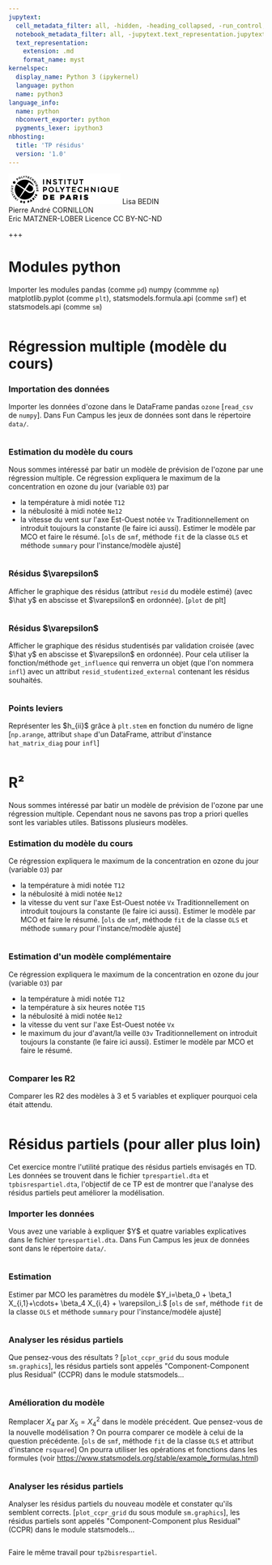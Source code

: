 ```yaml
---
jupytext:
  cell_metadata_filter: all, -hidden, -heading_collapsed, -run_control, -trusted
  notebook_metadata_filter: all, -jupytext.text_representation.jupytext_version, -jupytext.text_representation.format_version, -language_info.version, -language_info.codemirror_mode.version, -language_info.codemirror_mode, -language_info.file_extension, -language_info.mimetype, -toc
  text_representation:
    extension: .md
    format_name: myst
kernelspec:
  display_name: Python 3 (ipykernel)
  language: python
  name: python3
language_info:
  name: python
  nbconvert_exporter: python
  pygments_lexer: ipython3
nbhosting:
  title: 'TP résidus'
  version: '1.0'
---
```


<div class="licence">
<span><img src="media/logo_IPParis.png" /></span>
<span>Lisa BEDIN<br />Pierre André CORNILLON<br />Eric MATZNER-LOBER</span>
<span>Licence CC BY-NC-ND</span>
</div>

+++

# Modules python
Importer les modules pandas (comme `pd`) numpy (commme `np`)
matplotlib.pyplot (comme  `plt`), statsmodels.formula.api (comme `smf`)
et statsmodels.api (comme `sm`)


```{code-cell} python

```

# Régression multiple (modèle du cours)

### Importation des données
Importer les données d'ozone dans le DataFrame pandas `ozone`
\[`read_csv` de `numpy`\]. Dans Fun Campus les jeux de données sont dans le répertoire `data/`.


```{code-cell} python

```

### Estimation du modèle du cours
Nous sommes intéressé par batir un modèle de prévision de l'ozone par 
une régression multiple. Ce régression expliquera
le maximum de la concentration en ozone du jour (variable `O3`) par 
- la température à midi notée `T12`
- la nébulosité à midi notée `Ne12`
- la vitesse du vent sur l'axe Est-Ouest notée `Vx`
Traditionnellement on introduit toujours la constante (le faire ici aussi).
Estimer le modèle par MCO et faire le résumé.
\[`ols` de `smf`, méthode `fit` de la classe `OLS` et 
méthode `summary` pour l'instance/modèle ajusté\]


```{code-cell} python

```

### Résidus \$\varepsilon\$
Afficher le graphique des résidus (attribut `resid` du modèle estimé)
(avec \$\hat y\$ en abscisse et \$\varepsilon\$ en ordonnée).
\[`plot` de plt\]


```{code-cell} python

```

### Résidus \$\varepsilon\$
Afficher le graphique des résidus studentisés par validation croisée (avec \$\hat y\$ en abscisse et 
\$\varepsilon\$ en ordonnée). Pour cela utiliser la fonction/méthode `get_influence` 
qui renverra un objet (que l'on nommera `infl`) avec un attribut `resid_studentized_external`
contenant les résidus souhaités.


```{code-cell} python

```

### Points leviers
Représenter les \$h_{ii}\$ grâce à `plt.stem` en fonction du numéro de ligne
\[`np.arange`, attribut `shape` d'un DataFrame, attribut d'instance 
`hat_matrix_diag` pour `infl`\]


```{code-cell} python

```

# R²
Nous sommes intéressé par batir un modèle de prévision de l'ozone par 
une régression multiple. Cependant nous ne savons pas trop a priori
quelles sont les variables utiles. Batissons plusieurs modèles.

### Estimation du modèle du cours
Ce régression expliquera
le maximum de la concentration en ozone du jour (variable `O3`) par 
- la température à midi notée `T12`
- la nébulosité à midi notée `Ne12`
- la vitesse du vent sur l'axe Est-Ouest notée `Vx`
Traditionnellement on introduit toujours la constante (le faire ici aussi).
Estimer le modèle par MCO et faire le résumé.
\[`ols` de `smf`, méthode `fit` de la classe `OLS` et 
méthode `summary` pour l'instance/modèle ajusté\]


```{code-cell} python

```

### Estimation d'un modèle complémentaire
Ce régression expliquera
le maximum de la concentration en ozone du jour (variable `O3`) par 
- la température à midi notée `T12`
- la température à six heures notée `T15`
- la nébulosité à midi notée `Ne12`
- la vitesse du vent sur l'axe Est-Ouest notée `Vx`
- le maximum du jour d'avant/la veille `O3v`
Traditionnellement on introduit toujours la constante (le faire ici aussi).
Estimer le modèle par MCO et faire le résumé.


```{code-cell} python

```

### Comparer les R2
Comparer les R2 des modèles à 3 et 5 variables 
et expliquer pourquoi cela était attendu.


```{code-cell} python

```

# Résidus partiels (pour aller plus loin)
Cet exercice montre l'utilité pratique des résidus partiels envisagés en TD.
Les données se trouvent dans le fichier `tprespartiel.dta` et
`tpbisrespartiel.dta`, l'objectif de ce TP est de montrer que l'analyse
des résidus partiels peut améliorer la modélisation.

### Importer les données
Vous avez une variable à expliquer \$Y\$
et quatre variables explicatives dans le fichier `tprespartiel.dta`. Dans Fun Campus les jeux de données sont dans le répertoire `data/`.


```{code-cell} python

```

### Estimation
Estimer par MCO les paramètres du modèle \$Y_i=\beta_0 + \beta_1 X_{i,1}+\cdots+
\beta_4 X_{i,4} + \varepsilon_i.\$
[`ols` de `smf`, méthode `fit` de la classe `OLS` et 
méthode `summary` pour l'instance/modèle ajusté]


```{code-cell} python

```

### Analyser les résidus partiels
Que pensez-vous des résultats ?
\[`plot_ccpr_grid` du sous module `sm.graphics`\], les résidus partiels sont
appelés "Component-Component plus Residual"
(CCPR) dans le module statsmodels…


```{code-cell} python

```

### Amélioration du modèle 
Remplacer $X_4$ par $X_5=X_4^2$ dans le modèle précédent. Que pensez-vous de
  la nouvelle modélisation ? On pourra comparer ce modèle à celui de la
  question précédente.
\[`ols` de `smf`, méthode `fit` de la classe `OLS` et 
 attribut d'instance `rsquared`\]
On pourra utiliser les
opérations et fonctions dans les formules
(voir https://www.statsmodels.org/stable/example_formulas.html)


```{code-cell} python

```

### Analyser les résidus partiels
Analyser les résidus partiels du nouveau modèle et constater
qu'ils semblent corrects.
\[`plot_ccpr_grid` du sous module `sm.graphics`\], les résidus partiels sont
appelés "Component-Component plus Residual"
(CCPR) dans le module statsmodels…


```{code-cell} python

```

Faire le même travail pour `tp2bisrespartiel`.


```{code-cell} python

```
